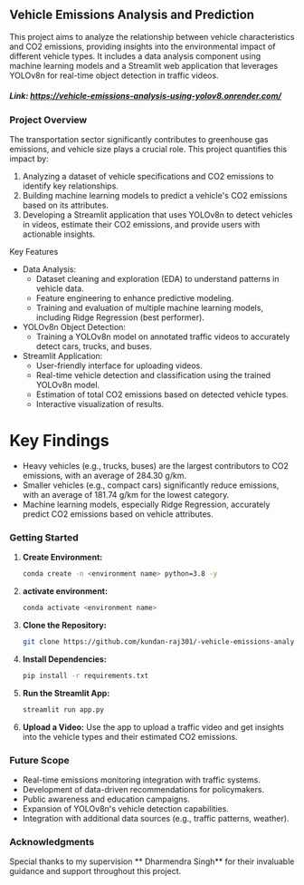 ## Vehicle Emissions Analysis and Prediction

This project aims to analyze the relationship between vehicle characteristics and CO2 emissions, providing insights into the environmental impact of different vehicle types. It includes a data analysis component using machine learning models and a Streamlit web application that leverages YOLOv8n for real-time object detection in traffic videos.

##### Link: https://vehicle-emissions-analysis-using-yolov8.onrender.com/

### Project Overview

The transportation sector significantly contributes to greenhouse gas emissions, and vehicle size plays a crucial role. This project quantifies this impact by:

1. Analyzing a dataset of vehicle specifications and CO2 emissions to identify key relationships.
2. Building machine learning models to predict a vehicle's CO2 emissions based on its attributes.
3. Developing a Streamlit application that uses YOLOv8n to detect vehicles in videos, estimate their CO2 emissions, and provide users with actionable insights.

Key Features

* Data Analysis:
    * Dataset cleaning and exploration (EDA) to understand patterns in vehicle data.
    * Feature engineering to enhance predictive modeling.
    * Training and evaluation of multiple machine learning models, including Ridge Regression (best performer).
* YOLOv8n Object Detection:
    * Training a YOLOv8n model on annotated traffic videos to accurately detect cars, trucks, and buses.
* Streamlit Application:
    * User-friendly interface for uploading videos.
    * Real-time vehicle detection and classification using the trained YOLOv8n model.
    * Estimation of total CO2 emissions based on detected vehicle types.
    * Interactive visualization of results.

# Key Findings

* Heavy vehicles (e.g., trucks, buses) are the largest contributors to CO2 emissions, with an average of 284.30 g/km.
* Smaller vehicles (e.g., compact cars) significantly reduce emissions, with an average of 181.74 g/km for the lowest category.
* Machine learning models, especially Ridge Regression, accurately predict CO2 emissions based on vehicle attributes.

### Getting Started
1. **Create Environment:**
   ```bash
   conda create -n <environment name> python=3.8 -y
   ```

2. **activate environment:**
   ```bash
   conda activate <environment name>
   ```
1. **Clone the Repository:**
   ```bash
   git clone https://github.com/kundan-raj301/-vehicle-emissions-analysis-using-yolov8.git
   ```
2. **Install Dependencies:**
   ```bash
   pip install -r requirements.txt
   ```
3. **Run the Streamlit App:**
   ```bash
   streamlit run app.py
   ```
4. **Upload a Video:** Use the app to upload a traffic video and get insights into the vehicle types and their estimated CO2 emissions.

### Future Scope

* Real-time emissions monitoring integration with traffic systems.
* Development of data-driven recommendations for policymakers.
* Public awareness and education campaigns.
* Expansion of YOLOv8n's vehicle detection capabilities.
* Integration with additional data sources (e.g., traffic patterns, weather).

### Acknowledgments

Special thanks to my supervision  ** Dharmendra Singh** for their invaluable guidance and support throughout this project.
